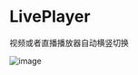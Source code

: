 # LivePlayer
视频或者直播播放器自动横竖切换
 
![image](https://github.com/pptk/LivePlayer/blob/master/b47a9c80-c000-4b74-8f41-173d18b4b50b.gif?raw=true) 
